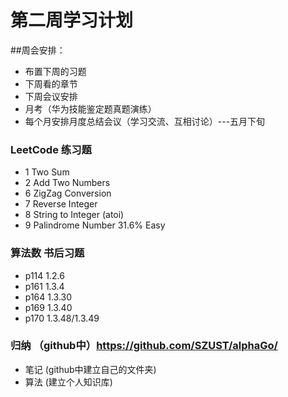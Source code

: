 
# 第二周学习计划

##周会安排：
* 布置下周的习题 
* 下周看的章节
* 下周会议安排
* 月考（华为技能鉴定题真题演练） 
* 每个月安排月度总结会议（学习交流、互相讨论）---五月下旬


### LeetCode 练习题
* 1 Two Sum
*	2	Add Two Numbers
*	6	ZigZag Conversion
*	7	Reverse Integer
*	8	String to Integer (atoi)
*	9	Palindrome Number	31.6%		Easy

### 算法数 书后习题
 * p114  1.2.6
 * p161 1.3.4
 * p164 1.3.30
 * p169 1.3.40
 * p170 1.3.48/1.3.49
 
### 归纳  （github中）https://github.com/SZUST/alphaGo/
* 笔记 (github中建立自己的文件夹)
* 算法 (建立个人知识库)




 
